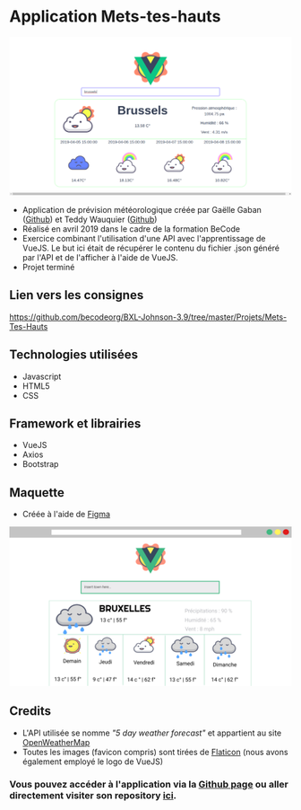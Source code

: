 # Application Mets-tes-hauts

![Capture d'écran de l'appli](src/assets/model/screenshut.png "Maquette")  

* Application de prévision météorologique créée par Gaëlle Gaban  ([Github](https://github.com/Gaellga)) et Teddy Wauquier ([Github](https://github.com/Elleonors))  
* Réalisé en avril 2019 dans le cadre de la formation BeCode  
* Exercice combinant l'utilisation d'une API avec l'apprentissage de VueJS. Le but ici était de récupérer le contenu du fichier .json généré par l'API et de l'afficher à l'aide de VueJS.  
* Projet terminé  

## Lien vers les consignes
https://github.com/becodeorg/BXL-Johnson-3.9/tree/master/Projets/Mets-Tes-Hauts


## Technologies utilisées  

* Javascript  
* HTML5  
* CSS  

## Framework et librairies

* VueJS  
* Axios  
* Bootstrap  

## Maquette

* Créée à l'aide de [Figma](https://www.figma.com/)  

![Maquette de l'appli](src/assets/model/Mets-tes-hauts.png "Maquette")  

## Credits
* L'API utilisée se nomme *"5 day weather forecast"* et appartient au site [OpenWeatherMap](https://openweathermap.org/)  
* Toutes les images (favicon compris) sont tirées de [Flaticon](https://www.flaticon.com/packs/space-weather) (nous avons également employé le logo de VueJS)

  
### Vous pouvez accéder à l'application via la [Github page](https://elleonors.github.io/Mets-tes-hauts/) ou aller directement visiter son repository [ici](https://github.com/Elleonors/Mets-tes-hauts).
